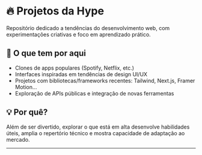 # 🔥 Projetos da Hype

Repositório dedicado a tendências do desenvolvimento web, com experimentações criativas e foco em aprendizado prático.

## 🚧 O que tem por aqui

- Clones de apps populares (Spotify, Netflix, etc.)
- Interfaces inspiradas em tendências de design UI/UX
- Projetos com bibliotecas/frameworks recentes: Tailwind, Next.js, Framer Motion...
- Exploração de APIs públicas e integração de novas ferramentas

## 💡 Por quê?

Além de ser divertido, explorar o que está em alta desenvolve habilidades úteis, amplia o repertório técnico e mostra capacidade de adaptação ao mercado.

---
